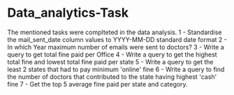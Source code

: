 # Data_analytics-Task

The mentioned tasks were complteted in the data analysis. 
1 - Standardise the mail_sent_date column values to YYYY-MM-DD standard date format 
2 - In which Year maximum number of emails were sent to doctors? 
3 - Write a query to get total fine paid per Office 
4 - Write a query to get the highest total fine and lowest total fine paid per state 
5 - Write a query to get the least 2 states that had to pay minimum 'online' fine 
6 - Write a query to find the number of doctors that contributed to the state having highest 'cash' fine 
7 - Get the top 5 average fine paid per state and category.
